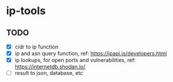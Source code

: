 # ip-tools

## TODO

- [x] cidr to ip function
- [x] ip and asn query function, ref: https://ipapi.is/developers.html
- [x] ip lookups, for open ports and vulnerabilities, ref: https://internetdb.shodan.io/
- [ ] result to json, database, etc
